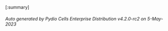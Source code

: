 








[:summary]

###### Auto generated by Pydio Cells Enterprise Distribution v4.2.0-rc2 on 5-May-2023
